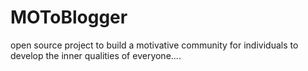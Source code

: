 # MOToBlogger
open source project to build a motivative community for individuals to develop the inner qualities of everyone....
